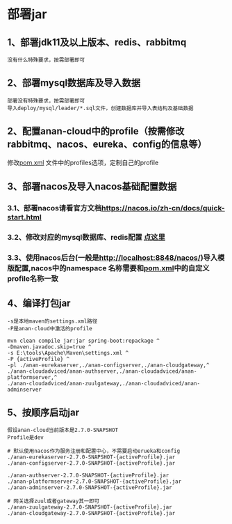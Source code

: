 # 部署jar

## 1、部署jdk11及以上版本、redis、rabbitmq

    没有什么特殊要求，按需部署即可

## 2、部署mysql数据库及导入数据

    部署没有特殊要求，按需部署即可
    导入deploy/mysql/leader/*.sql文件，创建数据库并导入表结构及基础数据

## 2、配置anan-cloud中的profile（按需修改rabbitmq、nacos、eureka、config的信息等）

修改[pom.xml](../../pom.xml) 文件中的profiles选项，定制自己的profile

## 3、部署nacos及导入nacos基础配置数据

### 3.1、部署nacos请看官方文档<https://nacos.io/zh-cn/docs/quick-start.html>
### 3.2、修改对应的mysql数据库、redis配置 [点这里](../anan-config)
### 3.3、使用nacos后台(一般是<http://localhost:8848/nacos/>)导入模版配置,nacos中的namespace 名称需要和[pom.xml](../../pom.xml)中的自定义profile名称一致

## 4、编译打包jar

    -s是本地maven的settings.xml路径
    -P是anan-cloud中激活的profile

```shell script
mvn clean compile jar:jar spring-boot:repackage ^
-Dmaven.javadoc.skip=true ^
-s E:\tools\Apache\Maven\settings.xml ^
-P {activeProfile} ^
-pl ./anan-eurekaserver,./anan-configserver,./anan-cloudgateway,^
./anan-cloudadviced/anan-authserver,./anan-cloudadviced/anan-platformserver,^
./anan-cloudadviced/anan-zuulgateway,./anan-cloudadviced/anan-adminserver
```

## 5、按顺序启动jar

    假设anan-cloud当前版本是2.7.0-SNAPSHOT
    Profile是dev

```shell script
# 默认使用nacos作为服务注册和配置中心，不需要启动erueka和config
./anan-eurekaserver-2.7.0-SNAPSHOT-{activeProfile}.jar
./anan-configserver-2.7.0-SNAPSHOT-{activeProfile}.jar

./anan-authserver-2.7.0-SNAPSHOT-{activeProfile}.jar
./anan-platformserver-2.7.0-SNAPSHOT-{activeProfile}.jar
./anan-adminserver-2.7.0-SNAPSHOT-{activeProfile}.jar

# 网关选择zuul或者gateway其一即可
./anan-zuulgateway-2.7.0-SNAPSHOT-{activeProfile}.jar
./anan-cloudgateway-2.7.0-SNAPSHOT-{activeProfile}.jar

```
